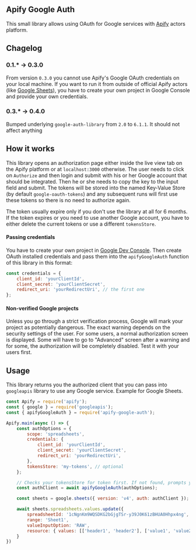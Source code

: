 ## Apify Google Auth

This small library allows using OAuth for Google services with [Apify](http://apify.com/) actors platform.

## Chagelog

### 0.1.* -> 0.3.0
From version `0.3.0` you cannot use Apify's Google OAuth credentials on your local machine. If you want to run it from outside of official Apify actors (like [Google Sheets](https://apify.com/lukaskrivka/google-sheets)), you have to create your own project in Google Console and provide your own credentials.

### 0.3.* -> 0.4.0
Bumped underlying `google-auth-library` from `2.0` to `6.1.1`. It should not affect anything

## How it works
This library opens an authorization page either inside the live view tab on the Apify platform or at `localhost:3000` otherwise. The user needs to click on `Authorize` and then login and submit with his or her Google account that should be integrated. Then he or she needs to copy the key to the input field and submit. The tokens will be stored into the named Key-Value Store (by default `google-oauth-tokens`) and any subsequent runs will first use these tokens so there is no need to authorize again.

The token usually expire only if you don't use the library at all for 6 months. If the token expires or you need to use another Google account, you have to either delete the current tokens or use a different `tokensStore`.

#### Passing credentials
You have to create your own project in [Google Dev Console](https://console.developers.google.com/). Then create OAuth installed credentials and pass them into the `apifyGoogleAuth` function of this library in this format:

```javascript
const credentials = {
    client_id: 'yourClientId',
    client_secret: 'yourClientSecret',
    redirect_uri: 'yourRedirectUri', // the first one
};
```

#### Non-verified Google projects
Unless you go through a strict verification process, Google will mark your project as potentially dangerous. The exact warning depends on the security settings of the user. For some users, a normal authorization screen is displayed. Some will have to go to "Advanced" screen after a warning and for some, the authorization will be completely disabled. Test it with your users first.

## Usage
This library returns you the authorized client that you can pass into `googleapis` library to use any Google service. Example for Google Sheets.

```javascript
const Apify = require('apify');
const { google } = require('googleapis');
const { apifyGoogleAuth } = require('apify-google-auth');

Apify.main(async () => {
    const authOptions = {
        scope: 'spreadsheets',
        credentials: {
            client_id: 'yourClientId',
            client_secret: 'yourClientSecret',
            redirect_uri: 'yourRedirectUri',
        },
        tokensStore: 'my-tokens', // optional
    };

    // Checks your tokensStore for token first. If not found, prompts you to authorize.
    const authClient = await apifyGoogleAuth(authOptions);

    const sheets = google.sheets({ version: 'v4', auth: authClient });

    await sheets.spreadsheets.values.update({
        spreadsheetId: '1cNgnKm9WQSDKG2bGjgTSr-y39J0K61zBHUA0Hhpx4ng',
        range: 'Sheet1',
        valueInputOption: 'RAW',
        resource: { values: [['header1', 'header2'], ['value1', 'value2']] },
    }
})
```



